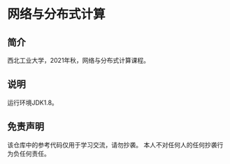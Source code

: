 # 网络与分布式计算

## 简介

西北工业大学，2021年秋，网络与分布式计算课程。

## 说明
运行环境JDK1.8。

## 免责声明

该仓库中的参考代码仅用于学习交流，请勿抄袭。
本人不对任何人的任何抄袭行为负任何责任。